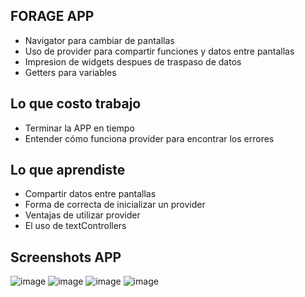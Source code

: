 ## FORAGE APP
* Navigator para cambiar de pantallas
* Uso de provider para compartir funciones y datos entre pantallas
* Impresion de widgets despues de traspaso de datos
* Getters para variables

## Lo que costo trabajo
* Terminar la APP en tiempo
* Entender cómo funciona provider para encontrar los errores

## Lo que aprendiste
* Compartir datos entre pantallas
* Forma de correcta de inicializar un provider
* Ventajas de utilizar provider
* El uso de textControllers

## Screenshots APP
![image](https://github.com/EmilianoJO/Forage/assets/115809049/51fcf347-e012-4f55-be3a-9163a558d187)
![image](https://github.com/EmilianoJO/Forage/assets/115809049/1d024bc9-a9d2-46fc-8ff4-939f97a99f81)
![image](https://github.com/EmilianoJO/Forage/assets/115809049/efa6b1ed-9104-484d-9889-f20f2a1fe4fe)
![image](https://github.com/EmilianoJO/Forage/assets/115809049/d2319df1-e6a5-404c-8e9f-957a70ed90f3)
